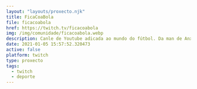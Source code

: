 ```yaml
---
layout: "layouts/proxecto.njk"
title: FicaCoaBola
file: ficacoabola
href: https://twitch.tv/ficacoabola
img: /img/comunidade/ficacoabola.webp
description: Canle de Youtube adicada ao mundo do fútbol. Da man de Anxo Tato e Borja Pérez. Vimos botar unhas risas á plataforma de moda. Toxicidade fóra, Aspas-Marchena fóra.
date: 2021-01-05 15:57:52.320473
active: false
platform: twitch
type: proxecto
tags:
  - twitch
  - deporte
---
```

